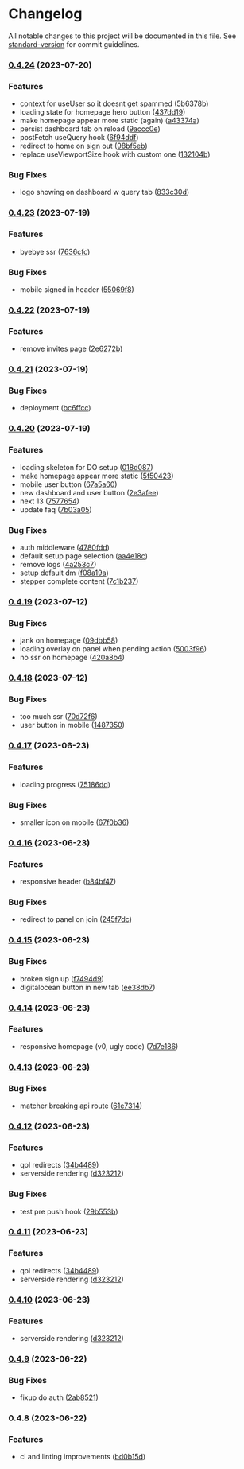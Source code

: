 # Changelog

All notable changes to this project will be documented in this file. See [standard-version](https://github.com/conventional-changelog/standard-version) for commit guidelines.

### [0.4.24](https://github.com/Foundry-Metalworks/metalworks-client/compare/v0.4.23...v0.4.24) (2023-07-20)


### Features

* context for useUser so it doesnt get spammed ([5b6378b](https://github.com/Foundry-Metalworks/metalworks-client/commit/5b6378b3ac2f1d7e7431b30b1414e765a7c0fda3))
* loading state for homepage hero button ([437dd19](https://github.com/Foundry-Metalworks/metalworks-client/commit/437dd1916e8fe0b4e09146a4eed3ee06600b001c))
* make homepage appear more static (again) ([a43374a](https://github.com/Foundry-Metalworks/metalworks-client/commit/a43374a5183073c67c2eef34f4961f2113cbd3a6))
* persist dashboard tab on reload ([9accc0e](https://github.com/Foundry-Metalworks/metalworks-client/commit/9accc0e89c17b7bbf9e5c1d945dbf468afb0ce4b))
* postFetch useQuery hook ([6f94ddf](https://github.com/Foundry-Metalworks/metalworks-client/commit/6f94ddfa0d79f3686b910da98a3663e14d1f7162))
* redirect to home on sign out ([98bf5eb](https://github.com/Foundry-Metalworks/metalworks-client/commit/98bf5ebfd29398965558fe97c0213c4be8b15225))
* replace useViewportSize hook with custom one ([132104b](https://github.com/Foundry-Metalworks/metalworks-client/commit/132104bc586353d53214915e89d858dc6c763859))


### Bug Fixes

* logo showing on dashboard w query tab ([833c30d](https://github.com/Foundry-Metalworks/metalworks-client/commit/833c30d35d634f71dbc00339167d657c55127387))

### [0.4.23](https://github.com/Foundry-Metalworks/metalworks-client/compare/v0.4.22...v0.4.23) (2023-07-19)


### Features

* byebye ssr ([7636cfc](https://github.com/Foundry-Metalworks/metalworks-client/commit/7636cfcd143d6f1ba4dbe0c993089e988eeb9ebf))


### Bug Fixes

* mobile signed in header ([55069f8](https://github.com/Foundry-Metalworks/metalworks-client/commit/55069f8c67884e4cecea6cede3cd105b06c06cb9))

### [0.4.22](https://github.com/Foundry-Metalworks/metalworks-client/compare/v0.4.21...v0.4.22) (2023-07-19)


### Features

*  remove invites page ([2e6272b](https://github.com/Foundry-Metalworks/metalworks-client/commit/2e6272bbc722e86584deb1ade1f955d379dc4355))

### [0.4.21](https://github.com/Foundry-Metalworks/metalworks-client/compare/v0.4.20...v0.4.21) (2023-07-19)


### Bug Fixes

* deployment ([bc6ffcc](https://github.com/Foundry-Metalworks/metalworks-client/commit/bc6ffcc60a9bb69ad3f3f07a17dced2c1b8b8b99))

### [0.4.20](https://github.com/Foundry-Metalworks/metalworks-client/compare/v0.4.19...v0.4.20) (2023-07-19)


### Features

* loading skeleton for DO setup ([018d087](https://github.com/Foundry-Metalworks/metalworks-client/commit/018d08715c2cfb75e3531e806719d069f3ed1a55))
* make homepage appear more static ([5f50423](https://github.com/Foundry-Metalworks/metalworks-client/commit/5f504237d933e83d11a9c9d631c293df37522abd))
* mobile user button ([67a5a60](https://github.com/Foundry-Metalworks/metalworks-client/commit/67a5a60c0a1069af7631c38e45a0f93026728686))
* new dashboard and user button ([2e3afee](https://github.com/Foundry-Metalworks/metalworks-client/commit/2e3afeebf0b3a239c1717f5228743b9dd8accf82))
* next 13 ([7577654](https://github.com/Foundry-Metalworks/metalworks-client/commit/7577654176008be75f1c812a85f44eac6229fa3c))
* update faq ([7b03a05](https://github.com/Foundry-Metalworks/metalworks-client/commit/7b03a05c5f1c5e7f34e477d58505a87be5d56148))


### Bug Fixes

* auth middleware ([4780fdd](https://github.com/Foundry-Metalworks/metalworks-client/commit/4780fdd44802420813e31d53fb009789ad0c30fd))
* default setup page selection ([aa4e18c](https://github.com/Foundry-Metalworks/metalworks-client/commit/aa4e18cb11a5456521295bc12191e0c063bfe238))
* remove logs ([4a253c7](https://github.com/Foundry-Metalworks/metalworks-client/commit/4a253c7f00c693daf068f6b421b86420533cd1c4))
* setup default dm ([f08a19a](https://github.com/Foundry-Metalworks/metalworks-client/commit/f08a19a564fa4c2ad70517623022085e70fb7335))
* stepper complete content ([7c1b237](https://github.com/Foundry-Metalworks/metalworks-client/commit/7c1b237fd7b4d37bc5850ce9dcf5be361178bc3d))

### [0.4.19](https://github.com/Foundry-Metalworks/metalworks-client/compare/v0.4.18...v0.4.19) (2023-07-12)


### Bug Fixes

* jank on homepage ([09dbb58](https://github.com/Foundry-Metalworks/metalworks-client/commit/09dbb58ebb043a442bfbfb8629205cba4967a1a6))
* loading overlay on panel when pending action ([5003f96](https://github.com/Foundry-Metalworks/metalworks-client/commit/5003f965498e37fedab4458684f0482d55457423))
* no ssr on homepage ([420a8b4](https://github.com/Foundry-Metalworks/metalworks-client/commit/420a8b4449e041b88c5a1ae9e63e88352bd42d96))

### [0.4.18](https://github.com/Foundry-Metalworks/metalworks-client/compare/v0.4.17...v0.4.18) (2023-07-12)


### Bug Fixes

* too much ssr ([70d72f6](https://github.com/Foundry-Metalworks/metalworks-client/commit/70d72f6029d5924453fd3f9598f131385731bb4c))
* user button in mobile ([1487350](https://github.com/Foundry-Metalworks/metalworks-client/commit/1487350abd1dfb1d53a223eb4109d0b98803c73c))

### [0.4.17](https://github.com/Foundry-Metalworks/metalworks-client/compare/v0.4.16...v0.4.17) (2023-06-23)


### Features

* loading progress ([75186dd](https://github.com/Foundry-Metalworks/metalworks-client/commit/75186dd3394adc9b2afe32f6d0c8a34e536df6cf))


### Bug Fixes

* smaller icon on mobile ([67f0b36](https://github.com/Foundry-Metalworks/metalworks-client/commit/67f0b36e45a296b976e7922bde7ffcff12038e01))

### [0.4.16](https://github.com/Foundry-Metalworks/metalworks-client/compare/v0.4.15...v0.4.16) (2023-06-23)


### Features

* responsive header ([b84bf47](https://github.com/Foundry-Metalworks/metalworks-client/commit/b84bf4745ff0f7071f0db4106662a0b9c34a8d66))


### Bug Fixes

* redirect to panel on join ([245f7dc](https://github.com/Foundry-Metalworks/metalworks-client/commit/245f7dcfe94b9211026ca1019b95471061f158aa))

### [0.4.15](https://github.com/Foundry-Metalworks/metalworks-client/compare/v0.4.14...v0.4.15) (2023-06-23)


### Bug Fixes

* broken sign up ([f7494d9](https://github.com/Foundry-Metalworks/metalworks-client/commit/f7494d95c7de448b811870663826521494665772))
* digitalocean button in new tab ([ee38db7](https://github.com/Foundry-Metalworks/metalworks-client/commit/ee38db7dc2a914a3877495a7a65ff505de1896cd))

### [0.4.14](https://github.com/Foundry-Metalworks/metalworks-client/compare/v0.4.13...v0.4.14) (2023-06-23)


### Features

*  responsive homepage (v0, ugly code) ([7d7e186](https://github.com/Foundry-Metalworks/metalworks-client/commit/7d7e18654809faf1e47a136ccf6507e244ed91aa))

### [0.4.13](https://github.com/Foundry-Metalworks/metalworks-client/compare/v0.4.12...v0.4.13) (2023-06-23)


### Bug Fixes

* matcher breaking api route ([61e7314](https://github.com/Foundry-Metalworks/metalworks-client/commit/61e73143109773725ec759596a90ede5af316716))

### [0.4.12](https://github.com/Foundry-Metalworks/metalworks-client/compare/v0.4.9...v0.4.12) (2023-06-23)


### Features

* qol redirects ([34b4489](https://github.com/Foundry-Metalworks/metalworks-client/commit/34b448990989e1e23c6db46ce105a7fad15dd91a))
* serverside rendering ([d323212](https://github.com/Foundry-Metalworks/metalworks-client/commit/d3232122c6498731ef95c99aecc3e958efa954ed))


### Bug Fixes

* test pre push hook ([29b553b](https://github.com/Foundry-Metalworks/metalworks-client/commit/29b553b529fc34eba0c753e00eca2e737527ffd1))

### [0.4.11](https://github.com/Foundry-Metalworks/metalworks-client/compare/v0.4.9...v0.4.11) (2023-06-23)


### Features

* qol redirects ([34b4489](https://github.com/Foundry-Metalworks/metalworks-client/commit/34b448990989e1e23c6db46ce105a7fad15dd91a))
* serverside rendering ([d323212](https://github.com/Foundry-Metalworks/metalworks-client/commit/d3232122c6498731ef95c99aecc3e958efa954ed))

### [0.4.10](https://github.com/Foundry-Metalworks/metalworks-client/compare/v0.4.9...v0.4.10) (2023-06-23)


### Features

* serverside rendering ([d323212](https://github.com/Foundry-Metalworks/metalworks-client/commit/d3232122c6498731ef95c99aecc3e958efa954ed))

### [0.4.9](https://github.com/Foundry-Metalworks/metalworks-client/compare/v0.4.8...v0.4.9) (2023-06-22)


### Bug Fixes

* fixup do auth ([2ab8521](https://github.com/Foundry-Metalworks/metalworks-client/commit/2ab852158472d56ad69cd8ae6e80715a01d69254))

### 0.4.8 (2023-06-22)


### Features

* ci and linting improvements ([bd0b15d](https://github.com/Foundry-Metalworks/metalworks-client/commit/bd0b15d7c847ed429a4a8b7b015cf9e53e7cd4c7))
